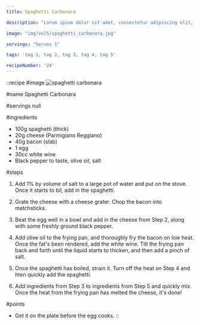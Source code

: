 ```yaml
---
title: Spaghetti Carbonara

description: "Lorem ipsum dolor sit amet, consectetur adipiscing elit, sed do eiusmod tempor incididunt ut labore et dolore magna aliqua. Tincidunt eget nullam non nisi est sit amet facilisis."

image: "img/vol5/spaghetti_carbonara.jpg"

servings: "Serves 1"

tags: 'tag 1, tag 2, tag 3, tag 4, tag 5'

recipeNumber: '24'
---
```


::recipe
#image
![spaghetti carbonara](/img/vol5/spaghetti_carbonara.jpg)

#name
Spaghetti Carbonara

#servings
null

#ingredients
- 100g spaghetti (thick)
- 20g cheese (Parmigiano Reggiano)
- 40g bacon (slab)
- 1 egg
- 30cc white wine
- Black pepper to taste, olive oil, salt
           
#steps
1. Add 1% by volume of salt to a large pot of water and put on the stove. Once it starts to bil, add in the spaghetti.

2. Grate the cheese with a cheese grater. Chop the bacon into matchsticks.

3. Beat the egg well in a bowl and add in the cheese from Step 2, along with some freshly ground black pepper.

4. Add olive oil to the frying pan, and thoroughly fry the bacon on low heat. Once the fat's been rendered, add the white wine. Tilt the frying pan back and forth until the liquid starts to thicken, and then add a pinch of salt.

5. Once the spaghetti has boiled, strain it. Turn off the heat on Step 4 and hten quickly add the spaghetti.

6. Add ingredients from Step 3 to ingredients from Step 5 and quickly mix. Once the heat from the frying pan has melted the cheese, it's done!

#points
- Get it on the plate before the egg cooks.
::